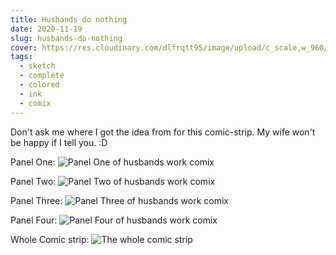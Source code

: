 ```yaml
---
title: Husbands do nothing
date: 2020-11-19
slug: husbands-do-nothing
cover: https://res.cloudinary.com/dlfrqtt95/image/upload/c_scale,w_960/v1610396041/126026709_645828436084731_8373480254513916319_n.jpg_v52hjj.jpg
tags:
  - sketch
  - complete
  - colored
  - ink
  - comix
---
```


Don't ask me where I got the idea from for this comic-strip. My wife won't be happy if I tell you. :D

Panel One:
![Panel One of husbands work comix](https://res.cloudinary.com/dlfrqtt95/image/upload/c_scale,w_960/v1610396035/126117362_2746806012315461_1898517815153594336_n.jpg_qbdpye.jpg)

Panel Two:
![Panel Two of husbands work comix](https://res.cloudinary.com/dlfrqtt95/image/upload/c_scale,w_960/v1610396056/125469563_228523391949044_2806928972469106157_n.jpg_durj94.jpg)

Panel Three:
![Panel Three of husbands work comix](https://res.cloudinary.com/dlfrqtt95/image/upload/c_scale,w_960/v1610396048/126159548_1125579491230023_2182266633839481627_n.jpg_ftxntn.jpg)

Panel Four:
![Panel Four of husbands work comix](https://res.cloudinary.com/dlfrqtt95/image/upload/c_scale,w_960/v1610396041/126026709_645828436084731_8373480254513916319_n.jpg_v52hjj.jpg)

Whole Comic strip:
![The whole comic strip](https://res.cloudinary.com/dlfrqtt95/image/upload/c_scale,w_960/v1610396030/126344047_980955418982788_4215004197333625463_n.jpg_pcm12r.jpg)
